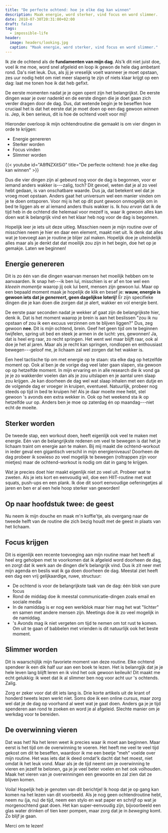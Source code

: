```yaml
---
title: "De perfecte ochtend: hoe je elke dag kan winnen"
description: Maak energie, word sterker, vind focus en word slimmer.
date: 2018-07-30T20:31:00+02:00
draft: false
tags:
  - impossible-life
header:
  image: headers/looking.jpg
  caption: "Maak energie, word sterker, vind focus en word slimmer."
---
```


Ik zie de ochtend als de **fundamenten van mijn dag**. Als'k dit niet juist doe,
voel ik me moe, word snel afgeleid en loop ik gewon de hele dag ambetant rond.
Da's niet leuk. Dus, als jij je vreselijk voelt wanneer je moet opstaan, zes uur
nodig hebt om niet meer slaperig te zijn of niets klaar krijgt op een dag: laat
me tonen hoe ik dat heb gefixt.

De eerste momenten nadat je je ogen opent zijn het belangrijkst. De eerste
dingen waar je over nadenkt en de eerste dingen die je doet gaan zich verder
dragen door de dag. Dus, dat wetende begin je te beseffen hoe cruciaal het is
dat het eerste dat je moet doen op een dag gewoon *winnen* is. Jep, ik ben
serieus, dit is hoe de ochtend voelt voor mij!

Hieronder overloop ik mijn ochtendroutine die gemaakt is om vier dingen in orde
te krijgen:

- Energie genereren
- Sterker worden
- Focus vinden
- Slimmer worden

{{< youtube id="A8fNZXitSi0" title="De perfecte ochtend: hoe je elke dag kan winnen" >}}

Dus die vier dingen zijn al gebeurd nog voor de dag is begonnen, voor er iemand
anders wakker is---zalig, toch? Dit gevoel, weten dat je al zo veel hebt gedaan,
is van onschatbare waarde. Dus ja, dat betekent wel dat je vroeg moet opstaan.
Anders gaat het universum wel een manier vinden om je te doen ontsporen. Voor
mij is het op dit punt gewoon onmogelijk om in bed te liggen als er al iemand
anders thuis wakker is. Ik *hou ervan* dat ik de tijd heb in de ochtend die
helemaal voor mezelf is, waar ik gewoon alles kan doen wat ik belangrijk vind en
het klaar heb nog voor de dag is begonnen.

Hopelijk leer je iets uit deze uitleg. Misschien neem je mijn routine over of
misschien neem je hier en daar een element, maakt niet uit. Ik denk dat alles
wat je toevoegt aan je routine je blijer zal maken. Hopelijk doe je uiteindelijk
alles maar als je denkt dat dat moeilijk zou zijn in het begin, doe het op je
gemakje. Laten we beginnen!



## Energie genereren

Dit is zo één van die dingen waarvan mensen het moeilijk hebben om te
aanvaarden. Ik snap het---ik ben lui, misschien is er af en toe wel een *kleeein
momentje* waarop jij ook lui bent, mensen zijn gewoon lui. Maar op een bepaald
moment maak je hopelijk de klik en besef je: **wauw, energie is gewoon iets dat
je *genereert*, geen dagelijkse loterij!** Er zijn specifieke dingen die je kan
doen die zorgen dat je alert, wakker en vol energie bent.

De eerste paar seconden nadat je wekker af gaat zijn de belangrijkste hier, denk
ik. Dat is het moment waarop je brein is aan het beslissen "zou ik nu opstaan of
zou ik een excuus verzinnen om te blijven liggen?" Dus, zeg gewoon **nee**. Dit
is *mijn* ochtend, brein. Geef het geen tijd om te beginnen twijfelen, spring
uit bed en steek je armen in de lucht: yes, gewonnen! Ja, dat is heel erg raar,
zo recht springen. Het went wel maar blijft raar, ook al doe je het al jaren.
Maar als je recht kan springen, rondlopen en enthousiast bewegen---geloof me, je
lichaam zal wel zorgen dat het wakker is.

Een heel tactische tip om met energie op te staan: sta elke dag op hetzelfde
moment op. Ook al ben je de vorige dag veel later gaan slapen, sta gewoon op op
hetzelfde moment. In mijn ervaring en in alle research die ik vond ga je je zo
wakkerder voelen dan als je zou uitslapen en je aantal uren slaap zou krijgen.
Je kan doorheen de dag wel wat slaap inhalen met een dutje en de volgende dag er
vroeger in kruipen, eventueel. Natuurlijk, probeer nog steeds op tijd in bed te
kruipen hè! Als je daar moeite mee hebt, stel gewoon 's avonds een extra wekker
in. Ook op het weekend sta ik op hetzelfde uur op. Anders ben je moe op zaterdag
én op maandag---niet echt de moeite.



## Sterker worden

De tweede stap, een workout doen, heeft eigenlijk ook veel te maken met energie.
Eén van de belangrijkste redenen om veel te bewegen is dat het je lichaam traint
om energie aan te maken. Bij mij maakt die ochtend-workout in ieder geval een
gigantisch verschil in mijn energieniveaus! Doorheen de dag probeer ik sowieso
zo veel mogelijk te bewegen (roltrappen zijn voor mietjes) maar de
ochtend-workout is nodig om dat in gang te krijgen.

Wat je precies doet hier maakt eigenlijk niet zo veel uit. Probeer wat te
zweten. Als je iets kort en eenvoudig wil, doe een HIIT-routine met wat squats,
push-ups en een plank. Ik doe dit soort eenvoudige oefeningetjes al jaren en ben
er al een hele hoop sterker van geworden!



## Op naar hoofdstuk twee: de geest

Nu neem ik mijn douche en maak m'n koffie'tje, als overgang naar de tweede helft
van de routine die zich bezig houdt met de geest in plaats van het lichaam.



## Focus krijgen

Dit is eigenlijk een recente toevoeging aan mijn routine maar het heeft al heel
erg geholpen met te voorkomen dat ik afgeleid word doorheen de dag, en zorgt dat
ik werk aan de dingen die'k belangrijk vind. Dus ik zit neer met mijn agenda en
beslis wat ik ga doen doorheen de dag. Meestal ziet heeft een dag een vrij
gelijkaardige, ruwe, structuur:

- De ochtend is voor de belangrijkste taak van de dag: één blok van pure focus
- Rond de middag doe ik meestal communicatie-dingen zoals email en sociale media
- In de namiddag is er nog een werkblok maar hier mag het wat "lichter" en samen
  met andere mensen zijn. Meetings doe ik zo veel mogelijk in de namiddag.
- 's Avonds mag ik niet vergeten om tijd te nemen om tot rust te komen. Om uit
  te gaan of babbelen met vrienden is dit natuurlijk ook het beste moment.
  


## Slimmer worden

Dit is waarschijlijk mijn favoriete moment van deze routine. Elke ochtend
spendeer ik een dik half uur aan een boek te lezen. Het is belanrgijk dat je je
hele leven lang blijft leren en ik vind het ook gewoon keileuik! Dit maakt me
echt gelukkig: ik weet dat ik al slimmer ben nog voor acht uur 's ochtends.
Zalig.

Zorg er zeker voor dat dit iets lang is. Drie korte artikels uit de krant of
honderd tweets lezen werkt niet. Soms doe ik een online cursus, maar zorg wel
dat je de dag op voorhand al weet wat je gaat doen. Anders ga je je tijd
spenderen aan rond te zoeken en word je al afgeleid. Slechte manier om je
werkdag voor te bereiden.



## De overwinning vieren

Dat was het! Na het leren weet ik precies waar ik moet aan beginnen. Maar eerst
is het tijd om de overwinning te voeren. Het heeft me veel te veel tijd gekost
om dit te beseffen, waardoor ik me een beetje "meh" voelde over mijn routine.
Het was iets dat ik deed omdat'k dacht dat het moest, niet omdat ik het leuk
vond. Maar als je de tijd neemt om je overwinning te vieren en jezelf te
belonen, ga je je veel beter voelen en het ook volhouden. Maak het vieren van je
overwinningen een gewoonte en zal zien dat ze blijven komen.

Voila! Hopelijk heb je genoten van dit berichtje! Ik hoop dat je op gang kan
komen na het lezen van dit voorbeeld. Als je nog geen ochtendroutine hebt, neem
*nu* (ja, nu) de tijd, neem een stylo en wat paper en schrijf op wat je
morgenochtend gaat doen. Het kan super-eenvoudig zijn, bijvoorbeeld een glas
water drinken of tien keer pompen, maar zorg dat je in *beweging* komt. Zo blijf
je gaan.

Merci om te lezen!

